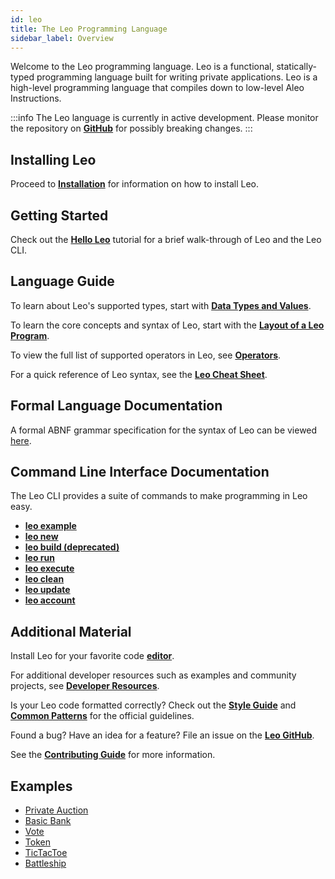 ```yaml
---
id: leo
title: The Leo Programming Language
sidebar_label: Overview
---
```


Welcome to the Leo programming language. Leo is a functional, statically-typed programming language built
for writing private applications. Leo is a high-level programming language that compiles down to low-level Aleo Instructions.

:::info
The Leo language is currently in active development. Please monitor the repository on [**GitHub**](https://github.com/AleoHQ/leo) for possibly breaking changes.
:::

## Installing Leo

Proceed to [**Installation**](./leo/01_installation.md) for information on how to install Leo.

## Getting Started

Check out the [**Hello Leo**](./leo/02_hello.md) tutorial for a brief walk-through of Leo and the Leo CLI.

## Language Guide

To learn about Leo's supported types, start with [**Data Types and Values**](./leo/03_language.md).

To learn the core concepts and syntax of Leo, start with the [**Layout of a Leo Program**](./leo/03_language.md#layout-of-a-leo-program).

To view the full list of supported operators in Leo, see [**Operators**](./leo/04_operators.md).

For a quick reference of Leo syntax, see the [**Leo Cheat Sheet**](./leo/09_cheatsheet.md).

## Formal Language Documentation

A formal ABNF grammar specification for the syntax of Leo can be viewed [here](https://github.com/AleoHQ/grammars/blob/master/leo.abnf).

## Command Line Interface Documentation

The Leo CLI provides a suite of commands to make programming in Leo easy.

- [**leo example**](./leo/05_commands.md#leo-example)
- [**leo new**](./leo/05_commands.md#leo-new)
- [**leo build (deprecated)**](./leo/05_commands.md#leo-build)
- [**leo run**](./leo/05_commands.md#leo-run)
- [**leo execute**](./leo/05_commands.md#leo-execute)
- [**leo clean**](./leo/05_commands.md#leo-clean)
- [**leo update**](./leo/05_commands.md#leo-update)
- [**leo account**](./leo/05_commands.md#leo-account)

[//]: # (- [**leo deploy**]&#40;./leo/05_commands.md#leo-deploy&#41;)
[//]: # (- [**leo node**]&#40;./leo/05_commands.md#leo-node&#41;)

## Additional Material
Install Leo for your favorite code [**editor**](./leo/06_tooling.md).

For additional developer resources such as examples and community projects, see [**Developer Resources**](./leo/07_resources.md).

Is your Leo code formatted correctly? Check out the [**Style Guide**](./leo/07_resources.md#style-guide) and [**Common Patterns**](./leo/07_resources.md#common-patterns) for the official guidelines.

Found a bug? Have an idea for a feature? File an issue on the [**Leo GitHub**](https://github.com/AleoHQ/leo/issues/new/choose).

See the [**Contributing Guide**](./leo/07_resources.md#contributing) for more information.

## Examples
- [Private Auction](./leo/08_auction.md)
- [Basic Bank](https://github.com/AleoHQ/workshop/tree/master/basic_bank)
- [Vote](https://github.com/AleoHQ/workshop/tree/master/vote)
- [Token](https://github.com/AleoHQ/workshop/tree/master/token)
- [TicTacToe](https://github.com/AleoHQ/workshop/tree/master/tictactoe)
- [Battleship](https://github.com/AleoHQ/workshop/tree/master/battleship)